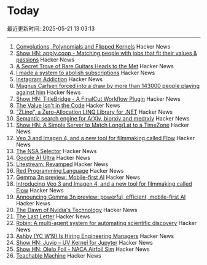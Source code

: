 # Today

最近更新时间: 2025-05-21 13:03:13

--- 
1. [Convolutions, Polynomials and Flipped Kernels](https://eli.thegreenplace.net/2025/convolutions-polynomials-and-flipped-kernels/) Hacker News
2. [Show HN: apply.coop - Matching people with jobs that fit their values & passions](https://apply.coop) Hacker News
3. [A Secret Trove of Rare Guitars Heads to the Met](https://www.newyorker.com/magazine/2025/05/26/a-secret-trove-of-rare-guitars-heads-to-the-met) Hacker News
4. [I made a system to abolish subscriptions](https://www.joinares.com/) Hacker News
5. [Instagram Addiction](https://blog.greg.technology/2025/05/19/on-instagram-addiction.html) Hacker News
6. [Magnus Carlsen forced into a draw by more than 143000 people playing against him](https://apnews.com/article/chess-magnus-carlsen-match-world-freestyle-grandmaster-963a977765fa02d05a14d701666dfcd7) Hacker News
7. [Show HN: TitleBridge - A FinalCut Workflow Plugin](https://bustin.tech/apps/titlebridge/) Hacker News
8. [The Value Isn't in the Code](https://jonayre.uk/blog/2022/10/30/the-real-value-isnt-in-the-code/) Hacker News
9. [“ZLinq”, a Zero-Allocation LINQ Library for .NET](https://neuecc.medium.com/zlinq-a-zero-allocation-linq-library-for-net-1bb0a3e5c749) Hacker News
10. [Semantic search engine for ArXiv, biorxiv and medrxiv](https://arxivxplorer.com/) Hacker News
11. [Show HN: A Simple Server to Match Long/Lat to a TimeZone](https://github.com/LittleGreenViper/LGV_TZ_Lookup) Hacker News
12. [Veo 3 and Imagen 4, and a new tool for filmmaking called Flow](https://blog.google/technology/ai/generative-media-models-io-2025/) Hacker News
13. [The NSA Selector](https://github.com/wenzellabs/the_NSA_selector) Hacker News
14. [Google AI Ultra](https://blog.google/products/google-one/google-ai-ultra/) Hacker News
15. [Litestream: Revamped](https://fly.io/blog/litestream-revamped/) Hacker News
16. [Red Programming Language](https://www.red-lang.org/p/about.html) Hacker News
17. [Gemma 3n preview: Mobile-first AI](https://developers.googleblog.com/en/introducing-gemma-3n/) Hacker News
18. [Introducing Veo 3 and Imagen 4, and a new tool for filmmaking called Flow](https://blog.google/technology/ai/generative-media-models-io-2025/) Hacker News
19. [Announcing Gemma 3n preview: powerful, efficient, mobile-first AI](https://developers.googleblog.com/en/introducing-gemma-3n/) Hacker News
20. [The Dawn of Nvidia's Technology](https://blog.dshr.org/2025/05/the-dawn-of-nvidias-technology.html) Hacker News
21. [The Last Letter](https://aeon.co/essays/how-the-last-letters-of-the-condemned-can-teach-us-how-to-live) Hacker News
22. [Robin: A multi-agent system for automating scientific discovery](https://arxiv.org/abs/2505.13400) Hacker News
23. [Ashby (YC W19) Is Hiring Engineering Managers](https://www.ashbyhq.com/careers?utm_source=hn&ashby_jid=933570bc-a3d6-4fcc-991d-dc399c53a58a) Hacker News
24. [Show HN: Juvio – UV Kernel for Jupyter](https://github.com/OKUA1/juvio) Hacker News
25. [Show HN:  Olelo Foil - NACA Airfoil Sim](https://foil.olelohonua.com/) Hacker News
26. [Teachable Machine](https://teachablemachine.withgoogle.com/) Hacker News
